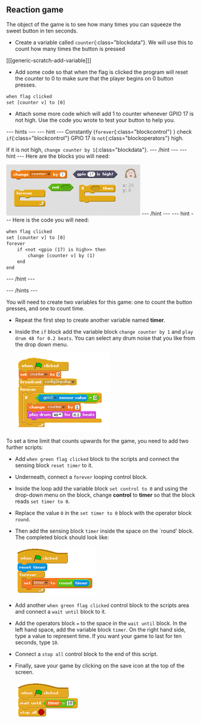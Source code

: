 ## Reaction game

The object of the game is to see how many times you can squeeze the sweet button in ten seconds.

+ Create a variable called `counter`{:class="blockdata"}. We will use this to count how many times the button is pressed

[[[generic-scratch-add-variable]]]

+ Add some code so that when the flag is clicked the program will reset the counter to 0 to make sure that the player begins on 0 button presses.

```blocks
when flag clicked
set [counter v] to [0]
```
+ Attach some more code which will add 1 to counter whenever GPIO 17 is not high. Use the code you wrote to test your button to help you.

--- hints ---
--- hint ---
Constantly (`forever`{:class="blockcontrol"} ) check `if`{:class="blockcontrol"} GPIO 17 is `not`{:class="blockoperators"} high.

If it is not high, `change counter by 1`{:class="blockdata"}.
--- /hint ---
--- hint ---
Here are the blocks you will need:

![Hint for blocks to add one to counter](images/hint-add-one.png)
--- /hint ---
--- hint ---
Here is the code you will need:

```blocks
when flag clicked
set [counter v] to [0]
forever
    if <not <gpio (17) is high>> then
        change [counter v] by (1)
    end
end
```
--- /hint ---

--- /hints ---




You will need to create two variables for this game: one to count the button presses, and one to count time.

- Repeat the first step to create another variable named **timer**.



- Inside the `if` block add the variable block `change counter by 1` and `play drum 48 for 0.2 beats`. You can select any drum noise that you like from the drop down menu.

	![](images/button-script.png "Button Script")

To set a time limit that counts upwards for the game, you need to add two further scripts:

- Add `when green flag clicked` block to the scripts and connect the sensing block `reset timer` to it.

- Underneath, connect a `forever` looping control block.

- Inside the loop add the variable block `set control to 0` and using the drop-down menu on the block, change **control** to **timer** so that the block reads `set timer to 0`.

- Replace the value `0` in the `set timer to 0` block with the operator block `round`.

- Then add the sensing block `timer` inside the space on the `round' block. The completed block should look like:

	![](images/timer-script.png "Timer Script")

- Add another `when green flag clicked` control block to the scripts area and connect a `wait until` block to it.

- Add the operators block `=` to the space in the `wait until` block. In the left hand space, add the variable block `timer`. On the right hand side, type a value to represent time. If you want your game to last for ten seconds, type `10`.

- Connect a `stop all` control block to the end of this script.

- Finally, save your game by clicking on the save icon at the top of the screen.

	![](images/timer-script2.png "Set Timer Script")
